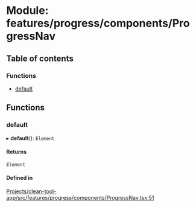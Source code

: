 # Module: features/progress/components/ProgressNav

## Table of contents

### Functions

- [default](../wiki/features.progress.components.ProgressNav#default)

## Functions

### default

▸ **default**(): `Element`

#### Returns

`Element`

#### Defined in

[Projects/clean-tool-app/src/features/progress/components/ProgressNav.tsx:51](https://github.com/yuckyh/clean-tool-app/blob/e8c585b/src/features/progress/components/ProgressNav.tsx#L51)
